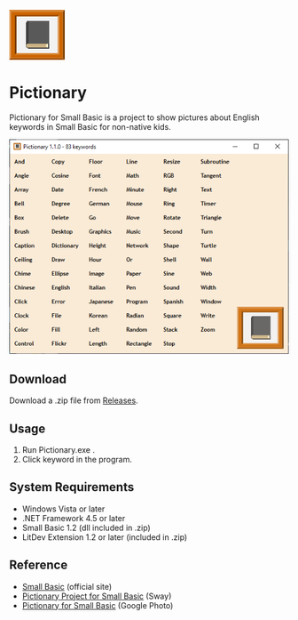 ![icon](img/PictionaryIcon.png)

# Pictionary
Pictionary for Small Basic is a project to show pictures about English keywords in Small Basic for non-native kids.

![Pictionary](img/Pictionary1.1.0.png)

## Download
Download a .zip file from [Releases](https://github.com/nonkitMac/Pictionary/releases).

## Usage
1. Run Pictionary.exe .
1. Click keyword in the program.

## System Requirements
- Windows Vista or later
- .NET Framework 4.5 or later
- Small Basic 1.2 (dll included in .zip)
- LitDev Extension 1.2 or later (included in .zip)

## Reference
- [Small Basic](https://smallbasic-publicwebsite.azurewebsites.net/) (official site)
- [Pictionary Project for Small Basic](https://sway.com/gIdC8unQibvltFHq?ref=Link) (Sway)
- [Pictionary for Small Basic](https://goo.gl/photos/vkJocXXbd1pyGMMk8) (Google Photo)
